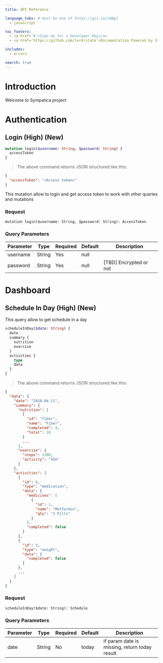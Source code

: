 ```yaml
---
title: API Reference

language_tabs: # must be one of https://git.io/vQNgJ
  - javascript

toc_footers:
  - <a href='#'>Sign Up for a Developer Key</a>
  - <a href='https://github.com/lord/slate'>Documentation Powered by Slate</a>

includes:
  - errors

search: true
---
```


# Introduction

Welcome to Sympatica project

# Authentication

## Login (High) (New)

```graphql
mutation login($username: String, $password: String) {
  accessToken
}
```

> The above command returns JSON structured like this:

```json
{
  "accessToken": "<Access token>"
}
```

This mutation allow to login and get access token to work with other queries and mutations

### Request

`mutation login($username: String, $password: String): AccessToken`

### Query Parameters

Parameter | Type   | Required | Default | Description
--------- | ------ | -------- | ------- | -----------
username  | String | Yes      | null    | 
password  | String | Yes      | null    | [TBD] Encrypted or not

# Dashboard

## Schedule In Day (High) (New)

This query allow to get schedule in a day

```graphql
scheduleInDay($date: String) {
  date
  summary {
    nutrition
    exercise
  }
  activities {
    type
    data
  }
}
```

> The above command returns JSON structured like this:

```json
{
  "data": {
    "date": "2018-04-11",
    "summary": {
      "nutrition": [
        {
          "id": "fiber",
          "name": "Fiber",
          "completed": 4,
          "total": 10
        }
        ...
      ],
      "exercise": {
        "steps": 1200,
        "activity": "45m"
      }
    },
    "activities": [
      {
        "id": 8,
        "type": "medication",
        "data": {
          "medicines": [
            {
              "id": 1,
              "name": "Metformin",
              "qty": "2 Pills"
            }
          ],
          "completed": false
        }
      },
      {
        "id": 9,
        "type": "weight",
        "data": {
          "completed": false
        }
      },
      ...
    ]
  }
}
```

### Request

`scheduleInDay($date: String): Schedule`

### Query Parameters

Parameter | Type   | Required | Default | Description
--------- | ------ | -------- | ------- | -----------
date      | String | No       | today   | if param date is missing, return today result

